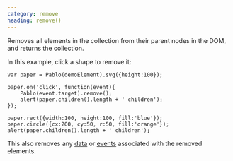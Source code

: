 ```yaml
--- 
category: remove
heading: remove()
---
```


Removes all elements in the collection from their parent nodes in the DOM, and returns the collection.

In this example, click a shape to remove it:

    var paper = Pablo(demoElement).svg({height:100});

    paper.on('click', function(event){
        Pablo(event.target).remove();
        alert(paper.children().length + ' children');
    });

    paper.rect({width:100, height:100, fill:'blue'});
    paper.circle({cx:200, cy:50, r:50, fill:'orange'});
    alert(paper.children().length + ' children');

This also removes any [data][data] or [events][events] associated with the removed elements.

[data]: /api/#data
[events]: /api/#events
